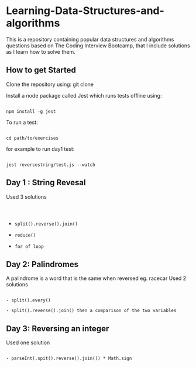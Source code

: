 # Learning-Data-Structures-and-algorithms

This is a repository containing popular data structures and algorithms questions based on The Coding Interview Bootcamp, that I include solutions as I learn how to solve them.

## How to get Started

Clone the repository using: git clone <url provided by github>

Install a node package called Jest which runs tests offline using:

<code>
npm install -g jest
</code>

To run a test:

<code>
cd path/to/exercises
</code>

for example to run day1 test:

<code>
jest reversestring/test.js --watch
</code>

## Day 1 : String Revesal

Used 3 solutions
<code>

- split().reverse().join()
  </code>
  <code>
- reduce()
  </code>
  <code>
- for of loop
  </code>

## Day 2: Palindromes

A palindrome is a word that is the same when reversed eg. racecar
Used 2 solutions

<code>
- split().every() 
</code>
<code>
- split().reverse().join() then a comparison of the two variables
</code>

## Day 3: Reversing an integer

Used one solution

<code>
- parseInt(.spit().reverse().join()) * Math.sign
</code>

